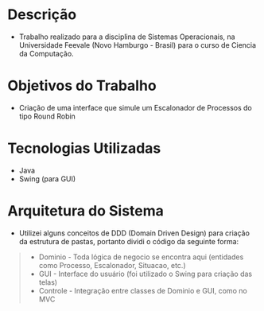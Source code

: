 # Descrição
- Trabalho realizado para a disciplina de Sistemas Operacionais, na Universidade Feevale (Novo Hamburgo - Brasil) para o curso de Ciencia da Computação.

# Objetivos do Trabalho

- Criação de uma interface que simule um Escalonador de Processos do tipo Round Robin

# Tecnologias Utilizadas
- Java 
- Swing (para GUI)

# Arquitetura do Sistema
- Utilizei alguns conceitos de DDD (Domain Driven Design) para criação da estrutura de pastas, portanto dividi o código da seguinte forma:

> - Dominio - Toda lógica de negocio se encontra aqui (entidades como Processo, Escalonador, Situacao, etc.)
> - GUI - Interface do usuário (foi utilizado o Swing para criação das telas)
> - Controle - Integração entre classes de Dominio e GUI, como no MVC

